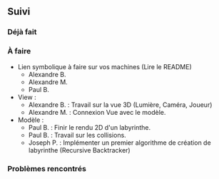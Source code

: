 ## Suivi
### Déjà fait
 
### À faire
 - Lien symbolique à faire sur vos machines (Lire le README)
   * Alexandre B.
   * Alexandre M.
   * Paul B.
 - View :
   * Alexandre B. : Travail sur la vue 3D (Lumière, Caméra, Joueur)
   * Alexandre M. : Connexion Vue avec le modèle.
 - Modèle :
   * Paul B. : Finir le rendu 2D d'un labyrinthe.
   * Paul B. : Travail sur les collisions.
   * Joseph P. : Implémenter un premier algorithme de création de labyrinthe (Recursive Backtracker)

### Problèmes rencontrés
